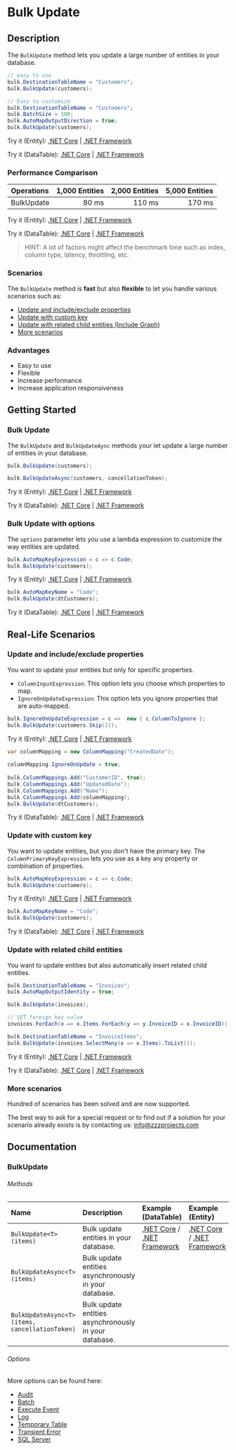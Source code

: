 # Bulk Update

## Description

The `BulkUpdate` method lets you update a large number of entities in your database.

```csharp
// easy to use
bulk.DestinationTableName = "Customers";
bulk.BulkUpdate(customers);

// Easy to customize
bulk.DestinationTableName = "Customers";
bulk.BatchSize = 100;
bulk.AutoMapOutputDirection = true;
bulk.BulkUpdate(customers);
```
Try it (Entity): [.NET Core](https://dotnetfiddle.net/wb27aq) | [.NET Framework](https://dotnetfiddle.net/xKlMEt)

Try it (DataTable): [.NET Core](https://dotnetfiddle.net/c7BnUf) | [.NET Framework](https://dotnetfiddle.net/p2YC2w)

### Performance Comparison

| Operations      | 1,000 Entities | 2,000 Entities | 5,000 Entities |
| :-------------- | -------------: | -------------: | -------------: |
| BulkUpdate      | 80 ms          | 110 ms         | 170 ms         |

Try it (Entity): [.NET Core](https://dotnetfiddle.net/oMKCNi) | [.NET Framework](https://dotnetfiddle.net/tf8sSi)

Try it (DataTable): [.NET Core](https://dotnetfiddle.net/ysHTZC) | [.NET Framework](https://dotnetfiddle.net/j6bFmr) 

> HINT: A lot of factors might affect the benchmark time such as index, column type, latency, throttling, etc.

### Scenarios
The `BulkUpdate` method is **fast** but also **flexible** to let you handle various scenarios such as:

- [Update and include/exclude properties](#update-and-includeexclude-properties)
- [Update with custom key](#update-with-custom-key)
- [Update with related child entities (Include Graph)](#update-with-related-child-entities-include-graph)
- [More scenarios](#more-scenarios)

### Advantages
- Easy to use
- Flexible
- Increase performance
- Increase application responsiveness

## Getting Started

### Bulk Update
The `BulkUpdate` and `BulkUpdateAync` methods your let update a large number of entities in your database.

```csharp
bulk.BulkUpdate(customers);

bulk.BulkUpdateAsync(customers, cancellationToken);
```
Try it (Entity): [.NET Core](https://dotnetfiddle.net/W9WVYo) | [.NET Framework](https://dotnetfiddle.net/kK4qnb)

Try it (DataTable): [.NET Core](https://dotnetfiddle.net/i3bNtJ) | [.NET Framework](https://dotnetfiddle.net/COCXD4) 

### Bulk Update with options
The `options` parameter lets you use a lambda expression to customize the way entities are updated.

```csharp
bulk.AutoMapKeyExpression = c => c.Code;
bulk.BulkUpdate(customers);
```
Try it (Entity): [.NET Core](https://dotnetfiddle.net/dQFSLp) | [.NET Framework](https://dotnetfiddle.net/16kWmc)

```csharp
bulk.AutoMapKeyName = "Code";
bulk.BulkUpdate(dtCustomers);
```
Try it (DataTable): [.NET Core](https://dotnetfiddle.net/pnJO5o) | [.NET Framework](https://dotnetfiddle.net/uWRH6Y)  

## Real-Life Scenarios

### Update and include/exclude properties
You want to update your entities but only for specific properties.

- `ColumnInputExpression`: This option lets you choose which properties to map.
- `IgnoreOnUpdateExpression`: This option lets you ignore properties that are auto-mapped.

```csharp
bulk.IgnoreOnUpdateExpression = c =>  new { c.ColumnToIgnore };
bulk.BulkUpdate(customers.Skip(2));
```
Try it (Entity): [.NET Core](https://dotnetfiddle.net/1xQIi0) | [.NET Framework](https://dotnetfiddle.net/3z531u)

```csharp
var columnMapping = new ColumnMapping("CreatedDate");
                
columnMapping.IgnoreOnUpdate = true;
                    
bulk.ColumnMappings.Add("CustomerID", true);
bulk.ColumnMappings.Add("UpdatedDate");
bulk.ColumnMappings.Add("Name");
bulk.ColumnMappings.Add(columnMapping);
bulk.BulkUpdate(dtCustomers);
```
Try it (DataTable): [.NET Core](https://dotnetfiddle.net/jaLz3N) | [.NET Framework](https://dotnetfiddle.net/EyAtSE) 

### Update with custom key
You want to update entities, but you don't have the primary key. The `ColumnPrimaryKeyExpression` lets you use as a key any property or combination of properties.

```csharp
bulk.AutoMapKeyExpression = c => c.Code;
bulk.BulkUpdate(customers);
```
Try it (Entity): [.NET Core](https://dotnetfiddle.net/lTddOf) | [.NET Framework](https://dotnetfiddle.net/BEL4Ny)

```csharp
bulk.AutoMapKeyName = "Code";
bulk.BulkUpdate(customers);
```
Try it (DataTable): [.NET Core](https://dotnetfiddle.net/krjsbY) | [.NET Framework](https://dotnetfiddle.net/wJJM5T) 

### Update with related child entities
You want to update entities but also automatically insert related child entities.

```csharp
bulk.DestinationTableName = "Invoices";
bulk.AutoMapOutputIdentity = true;

bulk.BulkUpdate(invoices);

// SET foreign key value            
invoices.ForEach(x => x.Items.ForEach(y => y.InvoiceID = x.InvoiceID));

bulk.DestinationTableName = "InvoiceItems"; 
bulk.BulkUpdate(invoices.SelectMany(x => x.Items).ToList());
```
Try it (Entity): [.NET Core](https://dotnetfiddle.net/vycI3d) | [.NET Framework](https://dotnetfiddle.net/eEmCu1)

Try it (DataTable): [.NET Core](https://dotnetfiddle.net/p3F8cB) | [.NET Framework](https://dotnetfiddle.net/8C7est) 

### More scenarios
Hundred of scenarios has been solved and are now supported.

The best way to ask for a special request or to find out if a solution for your scenario already exists is by contacting us:
info@zzzprojects.com

## Documentation

### BulkUpdate

###### Methods

| Name | Description | Example (DataTable) | Example (Entity) |
| :--- | :---------- | :------ | :------ |
| `BulkUpdate<T>(items)` | Bulk update entities in your database. | [.NET Core](https://dotnetfiddle.net/wm2xiW) / [.NET Framework](https://dotnetfiddle.net/jFMKu1) | [.NET Core](https://dotnetfiddle.net/SrieNq) / [.NET Framework](https://dotnetfiddle.net/fuv4IV) |
| `BulkUpdateAsync<T>(items)` | Bulk update entities asynchronously in your database. | |
| `BulkUpdateAsync<T>(items, cancellationToken)` | Bulk update entities asynchronously in your database. | |

###### Options
More options can be found here:

- [Audit](https://bulk-operations.net/audit)
- [Batch](https://bulk-operations.net/batch)
- [Execute Event](https://bulk-operations.net/execute-event)
- [Log](https://bulk-operations.net/log)
- [Temporary Table](https://bulk-operations.net/temporary-table)
- [Transient Error](https://bulk-operations.net/transient-error)
- [SQL Server](https://bulk-operations.net/sql-server)
